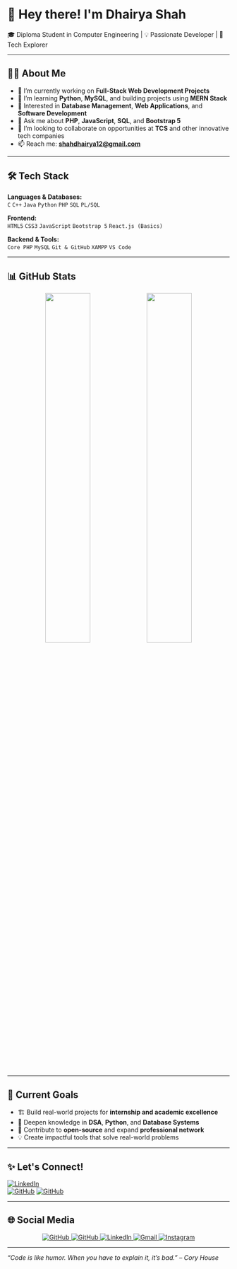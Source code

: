 # 👋 Hey there! I'm Dhairya Shah

🎓 Diploma Student in Computer Engineering | 💡 Passionate Developer | 🚀 Tech Explorer

---

## 👨‍💻 About Me

- 🔭 I’m currently working on **Full-Stack Web Development Projects**
- 🌱 I’m learning **Python**, **MySQL**, and building projects using **MERN Stack**
- 💼 Interested in **Database Management**, **Web Applications**, and **Software Development**
- 💬 Ask me about **PHP**, **JavaScript**, **SQL**, and **Bootstrap 5**
- 🤝 I’m looking to collaborate on opportunities at **TCS** and other innovative tech companies
- 📫 Reach me: **shahdhairya12@gmail.com**

---

## 🛠️ Tech Stack

**Languages & Databases:**  
`C` `C++` `Java` `Python` `PHP` `SQL` `PL/SQL`  

**Frontend:**  
`HTML5` `CSS3` `JavaScript` `Bootstrap 5` `React.js (Basics)`  

**Backend & Tools:**  
`Core PHP` `MySQL` `Git & GitHub` `XAMPP` `VS Code`

---

## 📊 GitHub Stats

<p align="center">
  <img src="https://github-readme-stats.vercel.app/api?username=shahdhairya12&show_icons=true&theme=github_dark" width="45%" />
  <img src="https://github-readme-stats.vercel.app/api/top-langs/?username=shahdhairya12&layout=compact&theme=github_dark" width="45%" />
</p>

---

## 📌 Current Goals

- 🏗️ Build real-world projects for **internship and academic excellence**
- 📘 Deepen knowledge in **DSA**, **Python**, and **Database Systems**
- 🎯 Contribute to **open-source** and expand **professional network**
- 💡 Create impactful tools that solve real-world problems

---

## ✨ Let's Connect!

[![LinkedIn](https://img.shields.io/badge/LinkedIn-blue?style=for-the-badge&logo=linkedin&logoColor=white)](https://www.linkedin.com/in/shahdhairyah/)  
[![GitHub](https://img.shields.io/badge/GitHub-181717?style=for-the-badge&logo=github&logoColor=white)](https://github.com/shahdhairya12)
[![GitHub](https://img.shields.io/badge/GitHub-181717?style=for-the-badge&logo=github&logoColor=white)](https://github.com/shahdhairyah)

---

## 🌐 Social Media

<p align="center">
  <a href="https://github.com/shahdhairya12" target="_blank">
    <img src="https://img.shields.io/badge/GitHub-000?style=for-the-badge&logo=github&logoColor=white" alt="GitHub" />
  </a>
   <a href="https://github.com/shahdhairyah" target="_blank">
    <img src="https://img.shields.io/badge/GitHub-000?style=for-the-badge&logo=github&logoColor=white" alt="GitHub" />
  </a>
  <a href="https://www.linkedin.com/in/shahdhairyah/" target="_blank">
    <img src="https://img.shields.io/badge/LinkedIn-0077B5?style=for-the-badge&logo=linkedin&logoColor=white" alt="LinkedIn" />
  </a>
  <a href="mailto:shahdhairya12@gmail.com" target="_blank">
    <img src="https://img.shields.io/badge/Gmail-D14836?style=for-the-badge&logo=gmail&logoColor=white" alt="Gmail" />
  </a>
  <a href="https://instagram.com/shahdhairyah" target="_blank">
    <img src="https://img.shields.io/badge/Instagram-E4405F?style=for-the-badge&logo=instagram&logoColor=white" alt="Instagram" />
  </a>
</p>

---

*“Code is like humor. When you have to explain it, it’s bad.” – Cory House*

